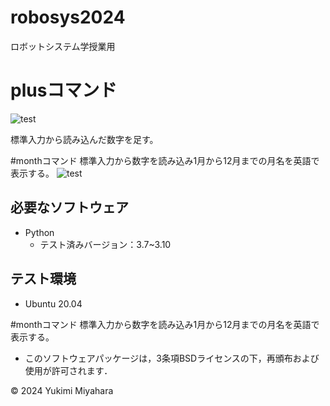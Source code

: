 # robosys2024
ロボットシステム学授業用

# plusコマンド
![test](https://github.com/yukimi749/robosys2024/actions/workflows/test.yml/badge.svg)

標準入力から読み込んだ数字を足す。

#monthコマンド
標準入力から数字を読み込み1月から12月までの月名を英語で表示する。
![test](https://github.com/yukimi749/robosys2024/actions/workflows/monthtest.yml/badge.svg)

## 必要なソフトウェア
- Python
  - テスト済みバージョン：3.7~3.10

## テスト環境
- Ubuntu 20.04

#monthコマンド
標準入力から数字を読み込み1月から12月までの月名を英語で表示する。


- このソフトウェアパッケージは，3条項BSDライセンスの下，再頒布および使用が許可されます．

© 2024 Yukimi Miyahara
